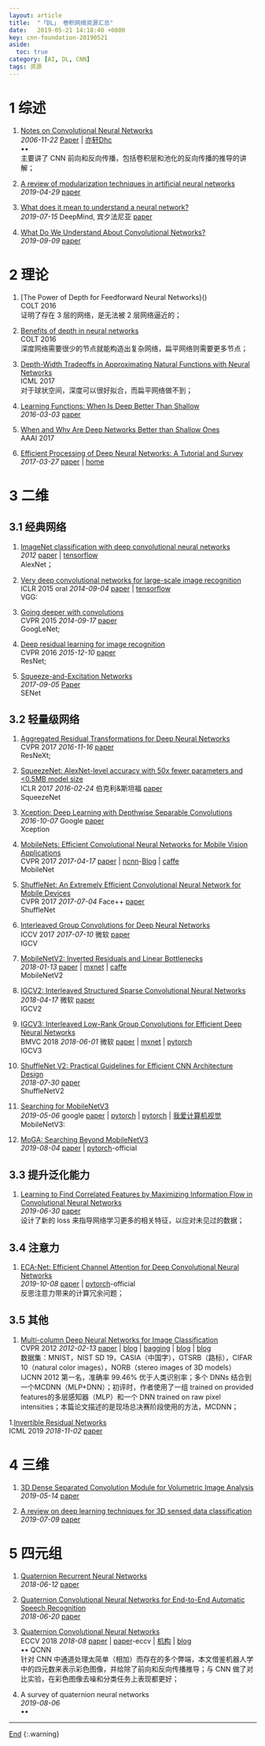 ```yaml
---
layout: article
title:  "「DL」 卷积网络资源汇总"
date:   2019-05-21 14:18:40 +0800
key: cnn-foundation-20190521
aside:
  toc: true
category: [AI, DL, CNN]
tags: 资源
---
```

<span id='head'></span>  
<!--more-->

# 1 综述

1. [Notes on Convolutional Neural Networks](http://cogprints.org/5869/1/cnn_tutorial.pdf)   
*2006-11-22* [Paper](http://cogprints.org/5869/1/cnn_tutorial.pdf) | [亦轩Dhc](https://www.cnblogs.com/daihengchen/p/5646526.html)   
$\bullet \bullet$   
主要讲了 CNN 前向和反向传播，包括卷积层和池化的反向传播的推导的讲解；        

1. [A review of modularization techniques in artificial neural networks](https://arxiv.org/abs/1904.12770)     
*2019-04-29* [paper](https://arxiv.org/abs/1904.12770)     


1. [What does it mean to understand a neural network?](http://cn.arxiv.org/abs/1907.06374)     
*2019-07-15* DeepMind, 宾夕法尼亚 [paper](https://arxiv.org/abs/1907.06374)    

1. [What Do We Understand About Convolutional Networks?](http://cn.arxiv.org/abs/1803.08834)    
*2019-09-09* [paper](https://arxiv.org/abs/1803.08834)  


# 2 理论
1. [The Power of Depth for Feedforward Neural Networks}()   
COLT 2016   
证明了存在 3 层的网络，是无法被 2 层网络逼近的；   

1. [Benefits of depth in neural networks]()    
COLT 2016   
深度网络需要很少的节点就能构造出复杂网络，扁平网络则需要更多节点；  

1. [Depth-Width Tradeoffs in Approximating Natural Functions with Neural Networks]()   
ICML 2017   
对于球状空间，深度可以很好拟合，而扁平网络做不到；   

1. [Learning Functions: When Is Deep Better Than Shallow](http://cn.arxiv.org/abs/1603.00988)    
*2016-03-03* [paper](https://arxiv.org/abs/1603.00988)    

1. [When and Why Are Deep Networks Better than Shallow Ones]()    
AAAI 2017     

1. [Efficient Processing of Deep Neural Networks: A Tutorial and Survey](https://arxiv.org/abs/1703.09039)     
*2017-03-27* [paper](https://arxiv.org/abs/1703.09039) | [home](http://eyeriss.mit.edu/tutorial.html)        


# 3 二维
## 3.1 经典网络
1. [ImageNet classification with deep convolutional neural networks](https://papers.nips.cc/paper/4824-imagenet-classification-with-deep-convolutional-neural-networks.pdf)     
*2012* [paper](https://papers.nips.cc/paper/4824-imagenet-classification-with-deep-convolutional-neural-networks.pdf) | [tensorflow](https://github.com/Abhisek-/AlexNet)    
AlexNet；     

1. [Very deep convolutional networks for large-scale image recognition](http://cn.arxiv.org/abs/1409.1556)    
ICLR 2015 oral *2014-09-04* [paper](https://arxiv.org/abs/1409.1556) | [tensorflow](https://github.com/Abhisek-/VGG)       
VGG:    

1. [Going deeper with convolutions](http://cn.arxiv.org/abs/1409.4842)     
CVPR 2015 *2014-09-17* [paper](https://arxiv.org/abs/1409.4842)     
GoogLeNet;     

1. [Deep residual learning for image recognition](http://cn.arxiv.org/abs/1512.03385)     
CVPR 2016 *2015-12-10* [paper](https://arxiv.org/abs/1512.03385)     
ResNet;    

1. [Squeeze-and-Excitation Networks](http://cn.arxiv.org/abs/1709.01507)   
*2017-09-05* [Paper](https://arxiv.org/abs/1709.01507)   
SENet   

## 3.2 轻量级网络
1. [Aggregated Residual Transformations for Deep Neural Networks](http://cn.arxiv.org/abs/1611.05431)     
CVPR 2017 *2016-11-16* [paper](https://arxiv.org/abs/1611.05431)     
ResNeXt;     

1. [SqueezeNet: AlexNet-level accuracy with 50x fewer parameters and <0.5MB model size](http://cn.arxiv.org/abs/1602.07360)    
ICLR 2017 *2016-02-24* 伯克利&斯坦福 [paper](https://arxiv.org/abs/1602.07360)    
SqueezeNet     

1. [Xception: Deep Learning with Depthwise Separable Convolutions](http://cn.arxiv.org/abs/1610.02357)    
*2016-10-07* Google [paper](https://arxiv.org/abs/1610.02357)    
Xception     

1. [MobileNets: Efficient Convolutional Neural Networks for Mobile Vision Applications](http://cn.arxiv.org/abs/1704.04861)    
CVPR 2017 *2017-04-17* [paper](https://arxiv.org/abs/1704.04861) | [ncnn](https://github.com/Revo-Future/ncnn_mobileNet)-[Blog](https://blog.csdn.net/computerme/article/details/77876633) | [caffe](https://github.com/shicai/MobileNet-Caffe)      
MobileNet     

1. [ShuffleNet: An Extremely Efficient Convolutional Neural Network for Mobile Devices](http://cn.arxiv.org/abs/1707.01083)     
CVPR 2017 *2017-07-04* Face++ [paper](https://arxiv.org/abs/1707.01083)     
ShuffleNet     

1. [Interleaved Group Convolutions for Deep Neural Networks](http://cn.arxiv.org/abs/1707.02725)     
ICCV 2017 *2017-07-10* 微软 [paper](https://arxiv.org/abs/1707.02725)    
IGCV     

1. [MobileNetV2: Inverted Residuals and Linear Bottlenecks](http://cn.arxiv.org/abs/1801.04381)     
*2018-01-13* [paper](https://arxiv.org/abs/1801.04381) | [mxnet](https://github.com/liangfu/mxnet-mobilenet-v2) | [caffe](https://github.com/shicai/MobileNet-Caffe)    
MobileNetV2      

1. [IGCV2: Interleaved Structured Sparse Convolutional Neural Networks](http://cn.arxiv.org/abs/1804.06202)     
*2018-04-17* 微软 [paper](https://arxiv.org/abs/1804.06202)     
IGCV2     

1. [IGCV3: Interleaved Low-Rank Group Convolutions for Efficient Deep Neural Networks](http://cn.arxiv.org/abs/1806.00178)     
BMVC 2018 *2018-06-01* 微软 [paper](https://arxiv.org/abs/1806.00178) | [mxnet](https://github.com/homles11/IGCV3) | [pytorch](https://github.com/xxradon/IGCV3-pytorch)              
IGCV3     

1. [ShuffleNet V2: Practical Guidelines for Efficient CNN Architecture Design](http://cn.arxiv.org/abs/1807.11164v1)     
*2018-07-30* [paper](https://arxiv.org/abs/1807.11164v1)    
ShuffleNetV2    

1. [Searching for MobileNetV3](http://cn.arxiv.org/abs/1905.02244)   
*2019-05-06* google [paper](https://arxiv.org/abs/1905.02244) | [pytorch](https://github.com/xiaolai-sqlai/mobilenetv3) | [pytorch](https://github.com/shanglianlm0525/MobileNetV3-Pytorch) | [我爱计算机视觉](https://www.jiqizhixin.com/articles/2019-05-09-2)   
MobileNetV3:    

1. [MoGA: Searching Beyond MobileNetV3](http://cn.arxiv.org/abs/1908.01314)     
*2019-08-04* [paper](https://arxiv.org/abs/1908.01314) | [pytorch](https://github.com/xiaomi-automl/MoGA)-official          

## 3.3 提升泛化能力
1. [Learning to Find Correlated Features by Maximizing Information Flow in Convolutional Neural Networks](http://cn.arxiv.org/abs/1907.00348)   
*2019-06-30*  [paper](https://arxiv.org/abs/1907.00348)    
设计了新的 loss 来指导网络学习更多的相关特征，以应对未见过的数据；    


## 3.4 注意力
1. [ECA-Net: Efficient Channel Attention for Deep Convolutional Neural Networks](http://cn.arxiv.org/abs/1910.03151)    
*2019-10-08* [paper](https://arxiv.org/abs/1910.03151) | [pytorch](https://github.com/BangguWu/ECANet)-official         
反思注意力带来的计算冗余问题；    

## 3.5 其他
<span id="MCDNN">  </span>      
1. [Multi-column Deep Neural Networks for Image Classification](http://cn.arxiv.org/abs/1202.2745)      
CVPR 2012 *2012-02-13* [paper](https://arxiv.org/abs/1202.2745) | [blog](https://blog.csdn.net/Zhaohui1995_Yang/article/details/51407067) | [bagging](https://www.cnblogs.com/maybe2030/p/4652492.html) | [blog](https://blog.csdn.net/liangjunsheng0426/article/details/53997352) | [blog](https://blog.csdn.net/u010529217/article/details/38701703)     
数据集：MNIST，NIST SD 19，CASIA（中国字），GTSRB（路标），CIFAR 10（natural color images），NORB（stereo images of 3D models）     
IJCNN 2012 第一名，准确率 99.46% 优于人类识别率；多个 DNNs 结合到一个MCDNN（MLP+DNN）；初评时，作者使用了一组 trained on provided features的多层感知器（MLP）和一个 DNN trained on raw pixel intensities；本篇论文描述的是现场总决赛阶段使用的方法，MCDNN；         

1.[Invertible Residual Networks](https://arxiv.org/abs/1811.00995)   
ICML 2019 *2018-11-02* [paper](https://arxiv.org/abs/1811.00995)  


# 4 三维
1. [3D Dense Separated Convolution Module for Volumetric Image Analysis](http://cn.arxiv.org/abs/1905.08608)   
*2019-05-14* [paper](https://arxiv.org/abs/1905.08608)   

1. [A review on deep learning techniques for 3D sensed data classification](http://cn.arxiv.org/abs/1907.04444)    
*2019-07-09* [paper](https://arxiv.org/abs/1907.04444)    

# 5 四元组
1. [Quaternion Recurrent Neural Networks](http://cn.arxiv.org/abs/1806.04418)    
*2018-06-12* [paper](https://arxiv.org/abs/1806.04418)    

1. [Quaternion Convolutional Neural Networks for End-to-End Automatic Speech Recognition](http://cn.arxiv.org/abs/1806.07789)    
*2018-06-20* [paper](https://arxiv.org/abs/1806.07789)    

1. [Quaternion Convolutional Neural Networks](http://cn.arxiv.org/abs/1903.00658)    
ECCV 2018 *2018-08* [paper](https://arxiv.org/abs/1903.00658) | [paper](http://openaccess.thecvf.com/content_ECCV_2018/papers/Xuanyu_Zhu_Quaternion_Convolutional_Neural_ECCV_2018_paper.pdf)-eccv | [机构](https://infiniaml.com/2018/09/10/infinia-ml-research-accepted-nips-2018/) | [blog](https://www.jianshu.com/p/7fd2e31d86e8)     
$\bullet \bullet$ QCNN    
针对 CNN 中通道处理太简单（相加）而存在的多个弊端，本文借鉴机器人学中的四元数来表示彩色图像，并给除了前向和反向传播推导；与 CNN 做了对比实验，在彩色图像去噪和分类任务上表现都更好；   

1. A survey of quaternion neural networks    
*2019-08-06*     
$\bullet \bullet$    

-------------------  
[End](#head)
{:.warning}  
